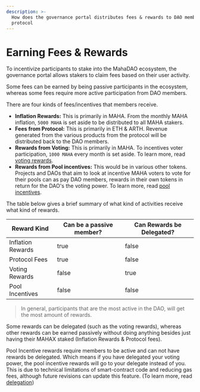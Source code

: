 ```yaml
---
description: >-
  How does the governance portal distributes fees & rewards to DAO membe in the
  protocol
---
```


# Earning Fees & Rewards

To incentivize participants to stake into the MahaDAO ecosystem, the governance portal allows stakers to claim fees based on  their user activity.

Some fees can be earned by being passive participants in the ecosystem, whereas some fees require more active participation from DAO members.

There are four kinds of fees/incentives that members receive.

* **Inflation Rewards:** This is primarily in MAHA. From the monthly MAHA inflation, `5000 MAHA` is set aside to be distributed to all MAHA stakers.&#x20;
* **Fees from Protocol:** This is primarily in ETH & ARTH. Revenue generated from the various products from the protocol will be distributed back to the DAO members.
* **Rewards from Voting:** This is primarily in MAHA. To incentives voter participation, `1000 MAHA` every month is set aside. To learn more, read [voting rewards](delegation-and-voting-rewards.md).
* **Rewards from Pool incentives:** This would be in various other tokens. Projects and DAOs that aim to look at incentive MAHA voters to vote for their pools can as pay DAO members, rewards in their own tokens in return for the DAO's the voting power. To learn more, read [pool incentives](pool-incentives.md).

The table below gives a brief summary of what kind of activities receive what kind of rewards.

<table><thead><tr><th>Reward Kind</th><th data-type="checkbox">Can be a passive member?</th><th data-type="checkbox">Can Rewards be Delegated?</th></tr></thead><tbody><tr><td>Inflation Rewards</td><td>true</td><td>false</td></tr><tr><td>Protocol Fees</td><td>true</td><td>false</td></tr><tr><td>Voting Rewards</td><td>false</td><td>true</td></tr><tr><td>Pool Incentives</td><td>false</td><td>false</td></tr></tbody></table>

> In general, participants that are the most active in the DAO, will get the most amount of rewards.&#x20;

Some rewards can be delegated (such as the voting rewards), whereas other rewards can be earned passively without doing anything besides just having their MAHAX staked (Inflation Rewards & Protocol fees).

Pool Incentive rewards require members to be active and can not have rewards be delegated. Which means if you have delegated your voting power, the pool incentive rewards will go to your delegate instead of you. This is due to technical limitations of smart-contract code and reducing gas fees, although future revisions can update this feature. (To learn more, read [delegation](delegation-and-voting-rewards.md))
